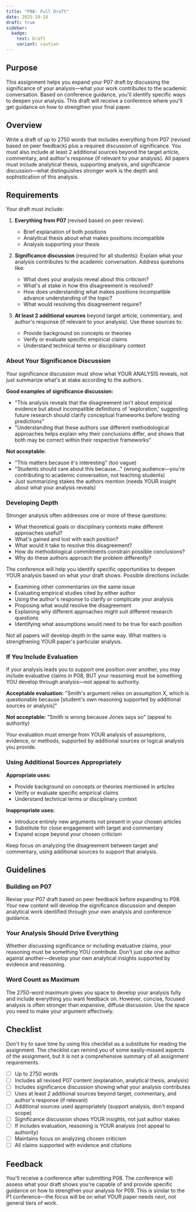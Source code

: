 ```yaml
---
title: "P08: Full Draft"
date: 2025-10-18
draft: true
sidebar:
  badge:
    text: Draft
    variant: caution
---
```


## Purpose

This assignment helps you expand your P07 draft by discussing the significance of your analysis—what your work contributes to the academic conversation. Based on conference guidance, you'll identify specific ways to deepen your analysis. This draft will receive a conference where you'll get guidance on how to strengthen your final paper.

## Overview

Write a draft of up to 2750 words that includes everything from P07 (revised based on peer feedback) plus a required discussion of significance. You must also include at least 2 additional sources beyond the target article, commentary, and author's response (if relevant to your analysis). All papers must include analytical thesis, supporting analysis, and significance discussion—what distinguishes stronger work is the depth and sophistication of this analysis.

## Requirements

Your draft must include:

1. **Everything from P07** (revised based on peer review):
   - Brief explanation of both positions
   - Analytical thesis about what makes positions incompatible
   - Analysis supporting your thesis

2. **Significance discussion** (required for all students): Explain what your analysis contributes to the academic conversation. Address questions like:
   - What does your analysis reveal about this criticism?
   - What's at stake in how this disagreement is resolved?
   - How does understanding what makes positions incompatible advance understanding of the topic?
   - What would resolving this disagreement require?

3. **At least 2 additional sources** beyond target article, commentary, and author's response (if relevant to your analysis). Use these sources to:
   - Provide background on concepts or theories
   - Verify or evaluate specific empirical claims
   - Understand technical terms or disciplinary context

### About Your Significance Discussion

Your significance discussion must show what YOUR ANALYSIS reveals, not just summarize what's at stake according to the authors.

**Good examples of significance discussion:**
- "This analysis reveals that the disagreement isn't about empirical evidence but about incompatible definitions of 'exploration,' suggesting future research should clarify conceptual frameworks before testing predictions"
- "Understanding that these authors use different methodological approaches helps explain why their conclusions differ, and shows that both may be correct within their respective frameworks"

**Not acceptable:**
- "This matters because it's interesting" (too vague)
- "Students should care about this because..." (wrong audience—you're contributing to academic conversation, not teaching students)
- Just summarizing stakes the authors mention (needs YOUR insight about what your analysis reveals)

### Developing Depth

Stronger analysis often addresses one or more of these questions:

- What theoretical goals or disciplinary contexts make different approaches useful?
- What's gained and lost with each position?
- What would it take to resolve this disagreement?
- How do methodological commitments constrain possible conclusions?
- Why do these authors approach the problem differently?

The conference will help you identify specific opportunities to deepen YOUR analysis based on what your draft shows. Possible directions include:

- Examining other commentaries on the same issue
- Evaluating empirical studies cited by either author
- Using the author's response to clarify or complicate your analysis
- Proposing what would resolve the disagreement
- Explaining why different approaches might suit different research questions
- Identifying what assumptions would need to be true for each position

Not all papers will develop depth in the same way. What matters is strengthening YOUR paper's particular analysis.

### If You Include Evaluation

If your analysis leads you to support one position over another, you may include evaluative claims in P08, BUT your reasoning must be something YOU develop through analysis—not appeal to authority.

**Acceptable evaluation:**
"Smith's argument relies on assumption X, which is questionable because [student's own reasoning supported by additional sources or analysis]"

**Not acceptable:**
"Smith is wrong because Jones says so" (appeal to authority)

Your evaluation must emerge from YOUR analysis of assumptions, evidence, or methods, supported by additional sources or logical analysis you provide.

### Using Additional Sources Appropriately

**Appropriate uses:**
- Provide background on concepts or theories mentioned in articles
- Verify or evaluate specific empirical claims
- Understand technical terms or disciplinary context

**Inappropriate uses:**
- Introduce entirely new arguments not present in your chosen articles
- Substitute for close engagement with target and commentary
- Expand scope beyond your chosen criticism

Keep focus on analyzing the disagreement between target and commentary, using additional sources to support that analysis.

## Guidelines

### Building on P07

Revise your P07 draft based on peer feedback before expanding to P08. Your new content will develop the significance discussion and deepen analytical work identified through your own analysis and conference guidance.

### Your Analysis Should Drive Everything

Whether discussing significance or including evaluative claims, your reasoning must be something YOU contribute. Don't just cite one author against another—develop your own analytical insights supported by evidence and reasoning.

### Word Count as Maximum

The 2750-word maximum gives you space to develop your analysis fully and include everything you want feedback on. However, concise, focused analysis is often stronger than expansive, diffuse discussion. Use the space you need to make your argument effectively.

## Checklist

Don't try to save time by using this checklist as a substitute for reading the assignment. The checklist can remind you of some easily-missed aspects of the assignment, but it is not a comprehensive summary of all assignment requirements.

- [ ] Up to 2750 words
- [ ] Includes all revised P07 content (explanation, analytical thesis, analysis)
- [ ] Includes significance discussion showing what your analysis contributes
- [ ] Uses at least 2 additional sources beyond target, commentary, and author's response (if relevant)
- [ ] Additional sources used appropriately (support analysis, don't expand scope)
- [ ] Significance discussion shows YOUR insights, not just author stakes
- [ ] If includes evaluation, reasoning is YOUR analysis (not appeal to authority)
- [ ] Maintains focus on analyzing chosen criticism
- [ ] All claims supported with evidence and citations

## Feedback

You'll receive a conference after submitting P08. The conference will assess what your draft shows you're capable of and provide specific guidance on how to strengthen your analysis for P09. This is similar to the P1 conference—the focus will be on what YOUR paper needs next, not general tiers of work.
